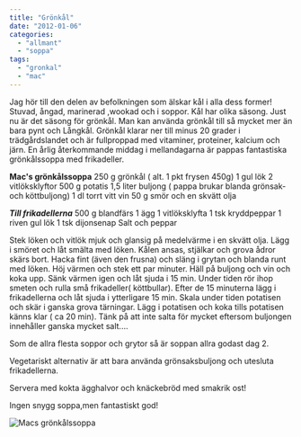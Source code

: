 ```yaml
---
title: "Grönkål"
date: "2012-01-06"
categories: 
  - "allmant"
  - "soppa"
tags: 
  - "gronkal"
  - "mac"
---
```


Jag hör till den delen av befolkningen som älskar kål i alla dess former! Stuvad, ångad, marinerad ,wookad och i soppor. Kål har olika säsong. Just nu är det säsong för grönkål. Man kan använda grönkål till så mycket mer än bara pynt och Långkål. Grönkål klarar ner till minus 20 grader i trädgårdslandet och är fullproppad med vitaminer, proteiner, kalcium och järn. En årlig återkommande middag i mellandagarna är pappas fantastiska grönkålssoppa med frikadeller.

**Mac's grönkålssoppa** 250 g grönkål ( alt. 1 pkt frysen 450g) 1 gul lök 2 vitlöksklyftor 500 g potatis 1,5 liter buljong ( pappa brukar blanda grönsak- och köttbuljong) 1 dl torrt vitt vin 50 g smör och en skvätt olja

**_Till frikadellerna_** 500 g blandfärs 1 ägg 1 vitlöksklyfta 1 tsk kryddpeppar 1 riven gul lök 1 tsk dijonsenap Salt och peppar

Stek löken och vitlök mjuk och glansig på medelvärme i en skvätt olja. Lägg i smöret och låt smälta med löken. Kålen ansas, stjälkar och grova ådror skärs bort. Hacka fint (även den frusna) och släng i grytan och blanda runt med löken. Höj värmen och stek ett par minuter. Häll på buljong och vin och koka upp. Sänk värmen igen och låt sjuda i 15 min. Under tiden rör ihop smeten och rulla små frikadeller( köttbullar). Efter de 15 minuterna lägg i frikadellerna och låt sjuda i ytterligare 15 min. Skala under tiden potatisen och skär i ganska grova tärningar. Lägg i potatisen och koka tills potatisen känns klar ( ca 20 min). Tänk på att inte salta för mycket eftersom buljongen innehåller ganska mycket salt....

Som de allra flesta soppor och grytor så är soppan allra godast dag 2.

Vegetariskt alternativ är att bara använda grönsaksbuljong och utesluta frikadellerna.

Servera med kokta ägghalvor och knäckebröd med smakrik ost!

Ingen snygg soppa,men fantastiskt god!

![](/static/img/pic_183012634.jpg "Macs grönkålssoppa")
